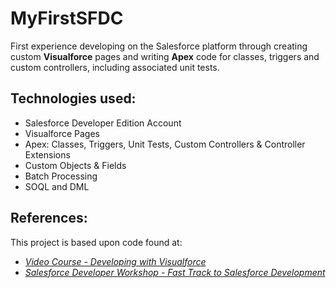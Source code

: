# MyFirstSFDC
First experience developing on the Salesforce platform through creating custom **Visualforce** pages and writing **Apex** code for classes, triggers and custom controllers, including associated unit tests.   

## Technologies used:
- Salesforce Developer Edition Account
- Visualforce Pages
- Apex: Classes, Triggers, Unit Tests, Custom Controllers & Controller Extensions
- Custom Objects & Fields 
- Batch Processing  
- SOQL and DML

## References:

This project is based upon code found at:

- [*Video Course - Developing with Visualforce*](http://www.lynda.com/sdk/Visualforce-tutorials/Developing-Visualforce/172850-2.html)
- [*Salesforce Developer Workshop - Fast Track to Salesforce Development*](http://ccoenraets.github.io/salesforce-developer-workshop/index.html)

